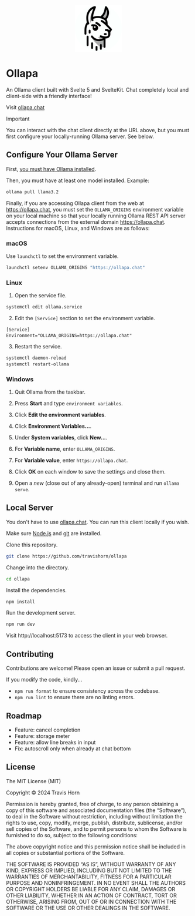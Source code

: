 <p align="center">
  <img alt="The Ollapa logo; Stylized black-and-white line drawing of a llama's head with bold outlines and simple shading." src="src/lib/assets/ollapa-logo.webp" style="width:128px;height:128px" />
</p>

# Ollapa

An Ollama client built with Svelte 5 and SvelteKit. Chat completely local and
client-side with a friendly interface!

Visit [ollapa.chat](https://ollapa.chat)

> [!IMPORTANT]
> You can interact with the chat client directly at the URL above, but you must
> first configure your locally-running Ollama server. See below.

## Configure Your Ollama Server

First, [you must have Ollama installed](https://ollama.com/).

Then, you must have at least one model installed. Example:

```sh
ollama pull llama3.2
```

Finally, if you are accessing Ollapa client from the web at https://ollapa.chat,
you must set the `OLLAMA_ORIGINS` environment variable on your local machine so
that your locally running Ollama REST API server accepts connections from the
external domain https://ollapa.chat. Instructions for macOS, Linux, and Windows
are as follows:

### macOS

Use `launchctl` to set the environment variable.

```sh
launchctl setenv OLLAMA_ORIGINS "https://ollapa.chat"
```

### Linux

1. Open the service file.

```sh
systemctl edit ollama.service
```

2. Edit the `[Service]` section to set the environment variable.

```
[Service]
Environment="OLLAMA_ORIGINS=https://ollapa.chat"
```

3. Restart the service.

```sh
systemctl daemon-reload
systemctl restart-ollama
```

### Windows

1. Quit Ollama from the taskbar.

2. Press **Start** and type `environment variables`.

3. Click **Edit the environment variables**.

4. Click **Environment Variables...**.

5. Under **System variables**, click **New...**.

6. For **Variable name**, enter `OLLAMA_ORIGINS`.

7. For **Variable value**, enter `https://ollapa.chat`.

8. Click **OK** on each window to save the settings and close them.

9. Open a _new_ (close out of any already-open) terminal and run `ollama serve`.

## Local Server

You don't have to use [ollapa.chat](https://ollapa.chat). You can run this client locally if you wish.

Make sure [Node.js](https://nodejs.org) and [git](https://git-scm.com/) are installed.

Clone this repository.

```sh
git clone https://github.com/travishorn/ollapa
```

Change into the directory.

```sh
cd ollapa
```

Install the dependencies.

```sh
npm install
```

Run the development server.

```sh
npm run dev
```

Visit http://localhost:5173 to access the client in your web browser.

## Contributing

Contributions are welcome! Please open an issue or submit a pull request.

If you modify the code, kindly...

- `npm run format` to ensure consistency across the codebase.
- `npm run lint` to ensure there are no linting errors.

## Roadmap

- Feature: cancel completion
- Feature: storage meter
- Feature: allow line breaks in input
- Fix: autoscroll only when already at chat bottom

## License

The MIT License (MIT)

Copyright © 2024 Travis Horn

Permission is hereby granted, free of charge, to any person obtaining a copy of
this software and associated documentation files (the “Software”), to deal in
the Software without restriction, including without limitation the rights to
use, copy, modify, merge, publish, distribute, sublicense, and/or sell copies of
the Software, and to permit persons to whom the Software is furnished to do so,
subject to the following conditions:

The above copyright notice and this permission notice shall be included in all
copies or substantial portions of the Software.

THE SOFTWARE IS PROVIDED “AS IS”, WITHOUT WARRANTY OF ANY KIND, EXPRESS OR
IMPLIED, INCLUDING BUT NOT LIMITED TO THE WARRANTIES OF MERCHANTABILITY, FITNESS
FOR A PARTICULAR PURPOSE AND NONINFRINGEMENT. IN NO EVENT SHALL THE AUTHORS OR
COPYRIGHT HOLDERS BE LIABLE FOR ANY CLAIM, DAMAGES OR OTHER LIABILITY, WHETHER
IN AN ACTION OF CONTRACT, TORT OR OTHERWISE, ARISING FROM, OUT OF OR IN
CONNECTION WITH THE SOFTWARE OR THE USE OR OTHER DEALINGS IN THE SOFTWARE.
